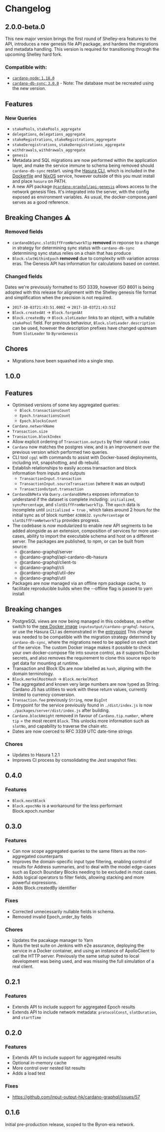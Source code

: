 Changelog
=========

## 2.0.0-beta.0
This new major version brings the first round of Shelley-era features to the API, 
introduces a new genesis file API package, and hardens the migrations and metadata handling. 
This version is required for transitioning through the upcoming Shelley hard fork.

### Compatible with:

- [`cardano-node`: `1.18.0`](https://github.com/input-output-hk/cardano-node/releases/tag/1.18.0)
- [`cardano-db-sync`: `3.0.0`](https://github.com/input-output-hk/cardano-db-sync/releases/tag/3.0.0) - Note: The database must be recreated using the new version.

## Features
### New Queries
- `stakePools`, `stakePools_aggregate`
- `delegations`, `delegations_aggregate`
- `stakeRegistrations`, `stakeRegistrations_aggregate`
- `stakeDeregistrations`, `stakeDeregistrations_aggregate`
- `withdrawals`, `withdrawals_aggregate`
- `genesis`
- Metadata and SQL migrations are now performed within the application layer, and make the service immune to schema
being removed should `cardano-db-sync` restart. using the 
[Hasura CLI](https://hasura.io/docs/1.0/graphql/manual/hasura-cli/install-hasura-cli.html), which
is included in the [Dockerfile](./Dockerfile) and [NixOS](./nix/nixos/cardano-graphql-service.nix) 
service, however outside of this you must install and place `hasura` on PATH. 
- A new API package [`@cardano-graphql/api-genesis`](./packages/api-genesis/README.md) allows 
access to the network genesis files. It's integrated into the server, with the config exposed 
as environment variables. As usual, the docker-compose.yaml serves as a good reference.

## Breaking Changes :warning:
### Removed fields
- `cardanoDbSync.slotDiffFromNetworkTip` **removed** in reponse to a change in strategy for determining 
sync status with `cardano-db-sync` determining sync status relies on a chain
that has produce
- `Block.slotWithinEpoch` **removed** due to complexity with variation across eras. The Genesis API has information
for calculations based on context.

### Changed fields
Dates we're previously formatted to ISO 3339, however ISO 8601 is being adopted with this release for 
alignment with the Shelley genesis file format and simplification when the precision is not required. 
- `2017-10-03T21:43:51.000Z` -> `2017-10-03T21:43:51Z` 
- `Block.createdAt` -> `Block.forgedAt`
- `Block.createdBy` -> `Block.slotLeader` links to an object, with a nullable `stakePool` field. For 
previous behaviour, `Block.slotLeader.description` can be used, however the description prefixes have
changed upstream from `SlotLeader` to `ByronGenesis`

## Chores
- Migrations have been squashed into a single step.

## 1.0.0
## Features
-  Optimised versions of some key aggregated queries: 
    - `Block.transactionsCount`
    - `Epoch.transactionsCount`
    - `Epoch.blocksCount`
- `Cardano.networkName`
- `Transaction.size`
- `Transaction.blockIndex`
- Allow explicit ordering of `Transaction.outputs` by their natural `index`
- `Cardano` now matches the postgres view, and is an improvement over the previous version which performed two queries.
- CLI tool `cgql` with commands to assist with Docker-based deployments, including init, snapshotting, and db rebuild.
- Establish relationships to easily access transaction and block information from inputs and outputs
  - `TransactionInput.transaction`
  - `TransactionInput.sourceTransaction` (where it was an output)
  - `TransactionOutput.transaction`
- `CardanoDbMeta` via `Query.cardanoDbMeta` exposes information to understand if the dataset is complete including:
 `initialized`, `syncPercentage`, and `slotDiffFromNetworkTip`. The `epoch` data is incomplete until `initialized = true`
 , which takes around 2 hours for the initial sync as of block number `4388632`. `syncPercentage` or
  `slotDiffFromNetworkTip` provides progress.
- The codebase is now modularized to enable new API segments to be added alongside as an extension, composition of services
 for more use-cases, ability to import the executable schema and host on a different server. The packages are published,
 to npm, or can be built from source:
  - @cardano-graphql/server
  - @cardano-graphql/api-cardano-db-hasura
  - @cardano-graphql/client-ts
  - @cardano-graphql/cli
  - @cardano-graphql/util-dev
  - @cardano-graphql/util
- Packages are now managed via an offline npm package cache, to facilitate reproducible builds when the --offline flag 
is passed to yarn install
  


## Breaking changes
- PostgreSQL views are now being managed in this codebase, so either switch to the
 [new Docker image](./hasura/Dockerfile) `inputoutput/cardano-graphql-hasura`, 
 or use the Hasura CLI as demonstrated in the [entrypoint](./hasura/docker-entrypoint.sh)
 This change was needed to be compatible with the migration strategy determind by `cardano-db-sync`,
 where the migrations need to be applied on each start of the service. The custom Docker image makes it
 possible to check your own docker-compose file into source control, as it supports Docker secrets, and
 also removes the requirement to clone this source repo to get data for mounting at runtime.
- Transaction and Block IDs are now labelled as `hash`, aligning with the domain terminology.
- `Block.merkelRootHash` -> `Block.merkelRoot`
- The aggregated and known very large numbers are now typed as String. Cardano JS has utilities to work with these return values, currently limited to currency conversion.
- `Transaction.fee` previously `String`, now `BigInt`
-  Entrypoint for the service previously found in `./dist/index.js` is now `./packages/server/dist/index.js` after building.
- `Cardano.blockHeight` removed in favour of `Cardano.tip.number`, where `tip` = the most recent `Block`. This unlocks 
more information such as `slotNo`, and capability to traverse the chain etc.
- Dates are now coerced to RFC 3339 UTC date-time strings 


### Chores
- Updates to Hasura 1.2.1
- Improves CI process by consolidating the Jest snapshot files.

## 0.4.0
### Features
- `Block.nextBlock`
- `Block.epochNo` is a workaround for the less performant Block.epoch.number

## 0.3.0
### Features
- Can now scope aggregated queries to the same filters as the non-aggregated counterparts
- Improves the domain-specific input type filtering, enabling control of results for Address summaries, and to deal with the model edge-cases such as Epoch Boundary Blocks needing to be excluded in most cases.
- Adds logical operators to filter fields, allowing stacking and more powerful expressions.
- Adds Block.createdBy identifier
### Fixes
- Corrected unnecessarily nullable fields in schema.
- Removed invalid Epoch_order_by fields

### Chores
- Updates the pacakage manager to Yarn
- Runs the test suite on Jenkins with e2e assurance, deploying the service in a Docker container, and using an instance of ApolloClient to call the HTTP server. Previously the same setup suited to local development was being used, and was missing the full simulation of a real client. 

## 0.2.1
### Features
- Extends API to include support for aggregated Epoch results
- Extends API to include network metadata: `protocolConst`, `slotDuration`, and `startTime`

## 0.2.0
### Features
- Extends API to include support for aggregated results
- Optional in-memory cache
- More control over nested list results
- Adds a load test

### Fixes
-  https://github.com/input-output-hk/cardano-graphql/issues/57
 
## 0.1.6
Initial pre-production release, scoped to the Byron-era network.
